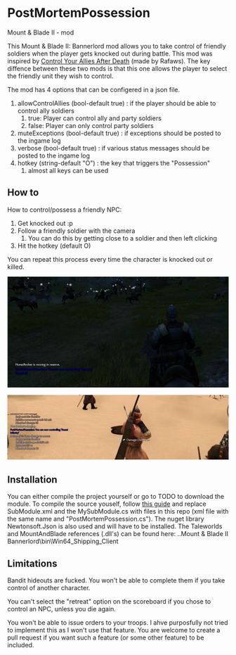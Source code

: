 # PostMortemPossession
Mount &amp; Blade II - mod

This Mount &amp; Blade II: Bannerlord mod allows you to take control of friendly soldiers when the player gets knocked out during battle.
This mod was inspired by [Control Your Allies After Death](https://www.nexusmods.com/mountandblade2bannerlord/mods/407) (made by Rafaws). The key diffence between these two mods is that this one allows the player to select the friendly unit they wish to control.

The mod has 4 options that can be configered in a json file.
1. allowControlAllies (bool-default true) : if the player should be able to control ally soldiers
   1. true: Player can control ally and party soldiers
   2. false: Player can only control party soldiers
2. muteExceptions (bool-default true) : if exceptions should be posted to the ingame log
3. verbose (bool-default true) : if various status messages should be posted to the ingame log
4. hotkey (string-default "O") : the key that triggers the "Possession"
   1. almost all keys can be used

## How to
How to control/possess a friendly NPC:
1. Get knocked out :p
2. Follow a friendly soldier with the camera
   1. You can do this by getting close to a soldier and then left clicking
3. Hit the hotkey (default O)

You can repeat this process every time the character is knocked out or killed.

![./graphic/controlCav.png](./graphic/controlCav.png)

![./graphic/controlCav.png](./graphic/control2.png)

## Installation
You can either compile the project yourself or go to TODO to download the module.
To compile the source youself, follow [this guide](https://docs.bannerlordmodding.com/_tutorials/basic-csharp-mod.html#introduction) and replace SubModule.xml and the MySubModule.cs with files in this repo (xml file with the same name and "PostMortemPossession.cs").
The nuget library Newtonsoft.Json is also used and will have to be installed. The Taleworlds and MountAndBlade references (.dll's) can be found here: ..Mount & Blade II Bannerlord\\bin\\Win64_Shipping_Client

## Limitations
Bandit hideouts are fucked. You won't be able to complete them if you take control of another character.

You can't select the "retreat" option on the scoreboard if you chose to control an NPC, unless you die again.

You won't be able to issue orders to your troops. I ahve purposfully not tried to implement this as I won't use that feature. You are welcome to create a pull request if you want such a feature (or some other feature) to be included.
